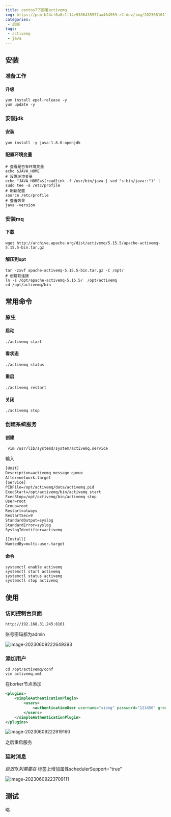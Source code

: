 ```yaml
---
title: centos7下部署activemq
img: https://pub-b24cf0a8c1f14e9386435977aa464959.r2.dev/img/20230816111958.png
categories:
 - 后端
tags:
 - activemq
 - java
---
```


## 安装

### 准备工作

#### 升级

```shell
yum install epel-release -y
yum update -y
```

### 安装jdk

#### 安装

```shell
yum install -y java-1.8.0-openjdk
```

#### 配置环境变量

```shell
# 查看是否有环境变量
echo $JAVA_HOME
# 设置环境变量
echo "JAVA_HOME=$(readlink -f /usr/bin/java | sed "s:bin/java::")" | sudo tee -a /etc/profile
# 刷新配置
source /etc/profile
# 查看效果
java -version
```

### 安装mq

#### 下载

```shell
wget http://archive.apache.org/dist/activemq/5.15.5/apache-activemq-5.15.5-bin.tar.gz
```

#### 解压到opt

```shell
tar -zxvf apache-activemq-5.15.5-bin.tar.gz -C /opt/
# 创建软连接
ln -s /opt/apache-activemq-5.15.5/  /opt/activemq
cd /opt/activemq/bin
```

## 常用命令

### 原生

#### 启动

```shell
./activemq start
```

#### 看状态

```shell
./activemq status
```

#### 重启

```shell
./activemq restart
```

#### 关闭

```shell
./activemq stop
```

### 创建系统服务

#### 创建

```shell
 vim /usr/lib/systemd/system/activemq.service
```

输入

```txt
[Unit]
Description=activemq message queue
After=network.target
[Service]
PIDFile=/opt/activemq/data/activemq.pid
ExecStart=/opt/activemq/bin/activemq start
ExecStop=/opt/activemq/bin/activemq stop
User=root
Group=root
Restart=always
RestartSec=9
StandardOutput=syslog
StandardError=syslog
SyslogIdentifier=activemq
 
[Install]
WantedBy=multi-user.target
```

#### 命令

```shell
systemctl enable activemq
systemctl start activemq
systemctl status activemq
systemctl stop activemq
```

## 使用

### 访问控制台页面

```http
http://192.168.31.245:8161
```

账号密码都为admin

![image-20230609222649393](https://pub-b24cf0a8c1f14e9386435977aa464959.r2.dev/img/20230609222650.png)

### 添加用户

```shell
cd /opt/activemq/conf
vim activemq.xml
```

在borker节点添加

```xml
<plugins>
    <simpleAuthenticationPlugin>
        <users>
            <authenticationUser username="xiong" password="123456" groups="users,admins"/>
        </users>
    </simpleAuthenticationPlugin>
</plugins>
```

![image-20230609222919160](https://pub-b24cf0a8c1f14e9386435977aa464959.r2.dev/img/20230609222920.png)

之后重启服务

### 延时消息

*延迟队列需要在* <broker>标签上增加属性schedulerSupport="true"

![image-20230609223709111](https://pub-b24cf0a8c1f14e9386435977aa464959.r2.dev/img/20230609223710.png)

## 测试

略
